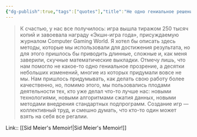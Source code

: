 ```yaml
---
{"dg-publish":true,"tags":["quotes"],"title":"Не одно гениальное решение, а десятки небольших изменений","date":"2022-07-25T15:05:56+03:00","modified_at":"2022-07-30T11:39:26+03:00","permalink":"/quotes/202207251505/","dgHomeLink":false,"dgPassFrontmatter":true}
---
```



> К счастью, у нас все получилось: игра вышла тиражом 250 тысяч копий и завоевала награду «Экшн-игра года», присуждаемую журналом Computer Gaming World. Я хотел бы описать здесь методы, которые мы использовали для достижения результата, но для этого пришлось бы приводить длинные, сложные и, как меня заверили, скучные математические выкладки. Отмечу лишь, что нам помогло не какое-то одно гениальное прозрение, а десятки небольших изменений, многие из которых придумали вовсе не мы. Нам пришлось придумывать, как делать свою работу более качественно, но, помимо этого, мы пользовались плодами деятельности тех, кто уже делал что-то лучше нас: новыми технологиями, новыми алгоритмами сжатия данных, новыми методами внедрения стандартных подпрограмм. Создание игр — коллективный труд, и смешно думать, что кто-то один может взять на себя все регалии.

Link:: [[Sid Meier's Memoir!|Sid Meier's Memoir!]]
